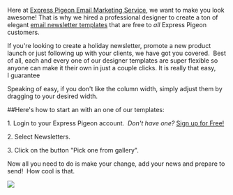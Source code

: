 Here at [Express Pigeon Email Marketing Service](http://expresspigeon.com), we want to make you
look awesome! That is why we hired a professional designer to create a
ton of elegant [email newsletter templates](https://expresspigeon.com/gallery) that are free to *all*
Express Pigeon customers.

If you&apos;re looking to create a holiday newsletter, promote a new product
launch or just following up with your clients, we have got you covered.
 Best of all, each and every one of our designer templates are super
flexible so anyone can make it their own in just a couple clicks. It is
really that easy, I guarantee

Speaking of easy, if you don&apos;t like the column width, simply adjust them
by dragging to your desired width.

##Here&apos;s how to start an with an one of our templates:


​1. Login to your Express Pigeon account.  *Don&apos;t have one?* [Sign up
for Free!](https://expresspigeon.com/access/registration)

​2. Select Newsletters.

​3. Click on the button "Pick one from gallery".

Now all you need to do is make your change, add your news and prepare to
send!  How cool is that.

![](/blog/images/2012/expresspigeonc2a0e28094c2a0newsletters-gallery-2.jpg)


